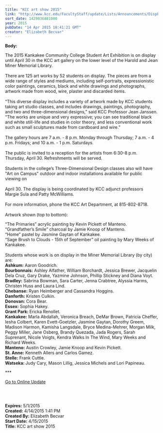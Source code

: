 ```yaml
---
title: "KCC art show 2015"
link: "http://www.kcc.edu/FacultyStaff/update/Lists/Announcements/DispForm.aspx?ID=1889"
sort_date: 1429036881000
year: 2015
pubDate: "14 Apr 2015 18:41:21 GMT"
creator: "Elizabeth Becvar"
---
```


<div><b>Body:</b> <div class="ExternalClass7BE65F329E04485893D70CB5CE66847E"><p>The 2015 Kankakee Community College Student Art Exhibition is on display until April 30 in the KCC art gallery on the lower level of the Harold and Jean Miner Memorial Library.<br /><br /><img src="/FacultyStaff/update/PublishingImages/2015_combined_art.png" alt="" style="vertical-align:auto;float:right;margin:5px" />There are 125 art works by 52 students on display. The pieces are from a wide range of styles and mediums, including self-portraits, expressionistic color paintings, ceramics, black and white drawings and photographs, artwork made from wood, wire, plaster and discarded items.<br /><br />“This diverse display includes a variety of artwork made by KCC students <br />taking art studio classes, and includes drawings, paintings, photography, and two and three-dimensional designs,” said KCC Professor Jean Janssen. “The works are unique and very expressive; you can see traditional black and white still-life and studies in color theory, and less conventional work such as small sculptures made from cardboard and wire.” <br /><br />The gallery hours are 7 a.m. - 8 p.m. Monday through Thursday; 7 a.m. - 4 <br />p.m. Fridays; and 10 a.m. - 1 p.m. Saturdays.<br /><br />The public is invited to a reception for the artists from 6:30-8 p.m. Thursday, April 30. Refreshments will be served.<br /><br />Students in the college’s Three-Dimensional Design classes also will have &quot;Art on Campus&quot; outdoor and indoor installations available for public viewing on <br /><br />April 30. The display is being coordinated by KCC adjunct professors Margie Sula and Patty McWilliams.<br /><br />For more information, phone the KCC Art Department, at 815-802-8718.<br /><br />Artwork shown (top to bottom):</p>
<p>“The Primaries” acrylic painting by Kevin Pickett of Manteno.<br />“Grandfather’s Smile” charcoal by Jamie Knoop of Manteno.<br />“Home” pastel by Jasmine Gaytan of Kankakee.<br />“Sage Brush to Clouds - 15th of September” oil painting by Mary Weeks of Kankakee.<br /><br />Students whose work is on display in the Miner Memorial Library (by city) are:<br /><strong>Ashkum:</strong> Aaron Goodrich.<br /><strong>Bourbonnais:</strong> Ashley Alfather, William Borchardt, Jessica Brewer, Jacquelin Dela Cruz, Gary Drake, Yazmine Johnson, Phillip Stickney and Diana Voyt.<br /><strong>Bradley:</strong> Sabrina Bowman, Sara Carter, Jenna Crabtree, Alyssia Harms, Christen Huss and Laura Lind.<br /><strong>Chebanse:</strong> Ryan Heimberger and Cassandra Hoggins.<br /><strong>Danforth:</strong> Kristen Culkin.<br /><strong>Donovan:</strong> Cora Bear.<br /><strong>Essex:</strong> Sophia Hakey.<br /><strong>Grant Park: </strong>Ericka Renollet.<br /><strong>Kankakee:</strong> Marla Abdallah, Veronica Breach, DeMar Brown, Patricia Cheffer, Iesha Colbert, Karen Evett-Goetzler, Jasmine Gaytan, Dorothy Greem, Madison Harmon, Kamisha Langsdale, Bryce Medina-Mehrer, Morgan Milk, Peggy Miller, Jane Osberg, Brandy Quezada, Jada Rogers, Sarah Suprenant, Nicole Voigts, Kendra Walks In The Wind, Mary Weeks and Richard Weeks.<br /><strong>Manteno:</strong> Austin Crowley, Jamie Knoop and Kevin Pickett.<br /><strong>St. Anne:</strong> Kenneth Allers and Carlos Gamez.<br /><strong>Stelle:</strong> Frank Cuttle.<br /><strong>Watseka: </strong>Judy Cary, Mason Lillig, Jessica Michels and Lori Papineau.</p>
<p>***</p>
<p><a href="/FacultyStaff/update/Pages/dailyupdate.aspx">Go to Online Update</a></p>
<p><br /> </p></div></div>
<div><b>Expires:</b> 5/1/2015</div>
<div><b>Created:</b> 4/14/2015 1:41 PM</div>
<div><b>Created By:</b> Elizabeth Becvar</div>
<div><b>Start Date:</b> 4/15/2015</div>
<div><b>Title:</b> KCC art show 2015</div>
